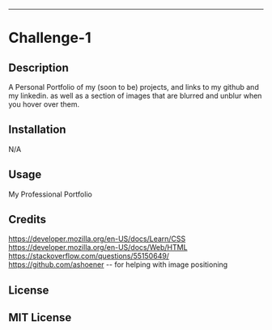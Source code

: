 --------------------------------
# Challenge-1

## Description
A Personal Portfolio of my (soon to be) projects, and links to my github and my linkedin. as well as a section of images that are blurred and unblur when you hover over them.

## Installation
N/A

## Usage
My Professional Portfolio

## Credits
https://developer.mozilla.org/en-US/docs/Learn/CSS
https://developer.mozilla.org/en-US/docs/Web/HTML
https://stackoverflow.com/questions/55150649/
https://github.com/ashoener -- for helping with image positioning

## License
MIT License
-------------------------------------